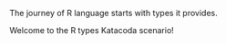The journey of R language starts with types it provides.

Welcome to the R types Katacoda scenario!

